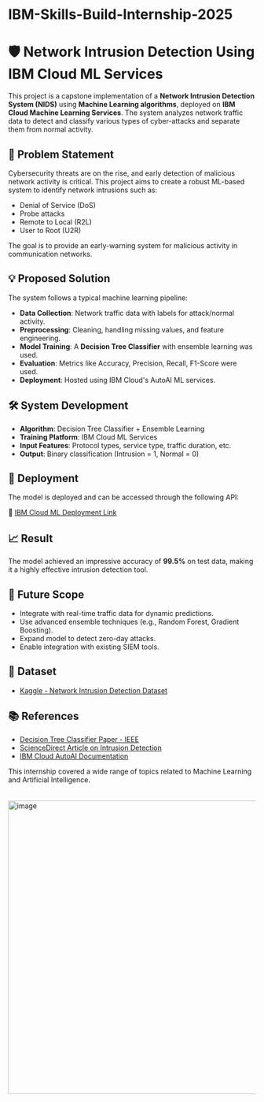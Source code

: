 # IBM-Skills-Build-Internship-2025
# 🛡️ Network Intrusion Detection Using IBM Cloud ML Services

This project is a capstone implementation of a **Network Intrusion Detection System (NIDS)** using **Machine Learning algorithms**, deployed on **IBM Cloud Machine Learning Services**. The system analyzes network traffic data to detect and classify various types of cyber-attacks and separate them from normal activity.

## 📌 Problem Statement

Cybersecurity threats are on the rise, and early detection of malicious network activity is critical. This project aims to create a robust ML-based system to identify network intrusions such as:

- Denial of Service (DoS)
- Probe attacks
- Remote to Local (R2L)
- User to Root (U2R)

The goal is to provide an early-warning system for malicious activity in communication networks.

## 💡 Proposed Solution

The system follows a typical machine learning pipeline:

- **Data Collection**: Network traffic data with labels for attack/normal activity.
- **Preprocessing**: Cleaning, handling missing values, and feature engineering.
- **Model Training**: A **Decision Tree Classifier** with ensemble learning was used.
- **Evaluation**: Metrics like Accuracy, Precision, Recall, F1-Score were used.
- **Deployment**: Hosted using IBM Cloud's AutoAI ML services.

## 🛠️ System Development

- **Algorithm**: Decision Tree Classifier + Ensemble Learning
- **Training Platform**: IBM Cloud ML Services
- **Input Features**: Protocol types, service type, traffic duration, etc.
- **Output**: Binary classification (Intrusion = 1, Normal = 0)

## 🚀 Deployment

The model is deployed and can be accessed through the following API:

🔗 [IBM Cloud ML Deployment Link](https://eu-gb.ml.cloud.ibm.com/ml/v4/deployments/a1eeb2e4-9788-473d-953c-bce56dc707c1/predictions?version=2021-05-01)

## 📈 Result

The model achieved an impressive accuracy of **99.5%** on test data, making it a highly effective intrusion detection tool.

## 🔮 Future Scope

- Integrate with real-time traffic data for dynamic predictions.
- Use advanced ensemble techniques (e.g., Random Forest, Gradient Boosting).
- Expand model to detect zero-day attacks.
- Enable integration with existing SIEM tools.

## 📂 Dataset

- [Kaggle - Network Intrusion Detection Dataset](https://www.kaggle.com/datasets/sampadab17/network-intrusion-detection)

## 📚 References

- [Decision Tree Classifier Paper - IEEE](https://ieeexplore.ieee.org/document/6498972/)
- [ScienceDirect Article on Intrusion Detection](https://www.sciencedirect.com/science/article/pii/S1877050916311127)
- [IBM Cloud AutoAI Documentation](https://www.ibm.com/docs/en/watsonx/saas?topic=solutions-autoai-machine-learning)

This internship covered a wide range of topics related to Machine Learning and Artificial Intelligence.<br><br><br>
<img width="925" height="596" alt="image" src="https://github.com/user-attachments/assets/7755029b-e00d-4771-ab82-274c7801903b" />
